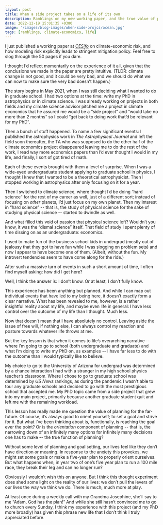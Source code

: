 ```yaml
---
layout: post
title: When a side project takes on a life of its own
description: Ramblings on my new working paper, and the true value of planning.
date: 2022-12-19 15:01:35 +0300
image: '/images/blog-images/when-side-projcs/ocean.jpg'
tags: [ramblings, climate-economics, life]
---
```


I just published a working paper at [_CESifo_](https://www.cesifo.org/en/publications/2023/working-paper/carbon-dioxide-risky-asset) on climate-economic risk, and how modeling risk explicitly leads to stringent mitigation policy. Feel free to slog through the 50 pages if you dare.

I thought I’d reflect momentarily on the experience of it all, given that the conclusions we made in the paper are pretty intuitive. (TLDR: climate change is not good, and it could be very bad, and we should do what we can now to make sure the very bad doesn’t happen.)

The story begins in May 2021, when I was still deciding what I wanted to do in graduate school. I had two options at the time: write my PhD in astrophysics or in climate science. I was already working on projects in both fields and my climate science advisor pitched me a project in climate economics that he assured me would be a “side project” and “would take no more than 2 months” so I could “get back to doing work that’d be relevant for my PhD”.

Then a bunch of stuff happened. To name a few significant events: I published the astrophysics work in _The Astrophysical Journal_ and left the field soon thereafter, the TA who was supposed to do the other half of the climate economics project disappeared leaving me to do the rest of the work, I read way more economics papers than I’d ever thought I would in my life, and finally, I sort of got tired of math.

Each of these events brought with them a level of surprise. When I was a wide-eyed undergraduate student applying to graduate school in physics, I thought I knew that I wanted to be a theoretical astrophysicist. Then I stopped working in astrophysics after only focusing on it for a year.

Then I switched to climate science, where thought I’d be doing “hard science” for the rest of my career as well, just of a different sort; instead of focusing on _other_ planets, I’d just focus on my own planet. Then my interest in “hard science” -- that is, the study of physical science for the sake of studying physical science -- started to dwindle as well.

And what filled this void of passion that physical science left? Wouldn’t you know, it was the “dismal science” itself. That field of study I spent plenty of time dissing on as an undergraduate: economics.

I used to make fun of the business school kids in undergrad (mostly out of jealousy that they got to have fun while I was slogging on problem sets) and now I appear to have become one of them. (Albeit, without the fun. My introvert tendencies seem to have come along for the ride.)

After such a massive turn of events in such a short amount of time, I often find myself asking: how did I get here?

Well, I think the answer is: I don’t know. Or at least, I don’t fully know.

This experience has been anything but planned. And while I can map out individual events that have led to my being here, it doesn’t exactly form a clear narrative. What has been revealed to me, however, is a rather insightful reality about my life, and maybe even life in general: I have less control over the outcome of my life than I thought. Much less.

Now that doesn’t mean that I have absolutely no control. Leaving aside the issue of free will, if nothing else, I can always control my reaction and posture towards whatever life throws at me. 

But the key lesson is that when it comes to life’s overarching narrative -- where I’m going to go to school (both undergraduate and graduate) and what I’m doing to write my PhD on, as examples -- I have far less to do with the outcome than I would typically like to believe. 

My choice to go to the University of Arizona for undergrad was determined by a chance interaction I had with a stranger in my high school physics teacher’s classroom. Where I chose to go to graduate school was determined by _US News_ rankings, as during the pandemic I wasn't able to tour any graduate schools and decided to go with the most prestigious school that accepted me. My PhD topic came from a side project that grew into my main project, primarily because another graduate student quit and left me with the remaining workload.

This lesson has really made me question the value of planning for the far-future. Of course, it’s always good to orient yourself; to set a goal and strive for it. But what I’ve been thinking about is, functionally, is reaching the goal ever the point? Or is the _orientation_ component of planning -- that is, the narrowing down of an infinitely many options for infinitely many decisions one has to make -- the true function of planning? 

Without some level of planning and goal setting, our lives feel like they don’t have direction or meaning. In response to the anxiety this provokes, we might set some goals or make a five-year plan to properly orient ourselves. But what happens when, in year two of one’s five year plan to run a 100 mile race, they break their leg and can no longer run?

Obviously I wouldn’t wish this on anyone. But I think this thought experiment does shed some light on the reality of our lives: we don’t pull the levers of our lives the way we think we do. There is much, much more at play.

At least once during a weekly call with my Grandma Josephine, she’ll say to me “Adam, God has the plan!” And while she still hasn’t convinced me to go to church every Sunday, I think my experience with this project (and my PhD more broadly) has given this phrase new life that I don’t think I truly appreciated before.